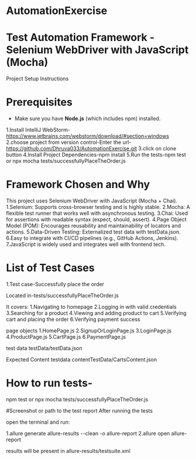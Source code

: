 # AutomationExercise

# Test Automation Framework - Selenium WebDriver with JavaScript (Mocha)

Project Setup Instructions

# Prerequisites
- Make sure you have **Node.js** (which includes npm) installed.  

1.Install IntelliJ WebStorm- https://www.jetbrains.com/webstorm/download/#section=windows
2.choose project from version control-Enter the url-https://github.com/Dhruva033/AutomationExercise.git
3.click on clone button
4.Install Project Dependencies-npm install
5.Run the tests-npm test or npx mocha tests/successfullyPlaceTheOrder.js


# Framework Chosen and Why
This project uses Selenium WebDriver with JavaScript (Mocha + Chai).
1.Selenium: Supports cross-browser testing and is highly stable.
2.Mocha: A flexible test runner that works well with asynchronous testing.
3.Chai: Used for assertions with readable syntax (expect, should, assert).
4.Page Object Model (POM): Encourages reusability and maintainability of locators and actions.
5.Data-Driven Testing: Externalized test data with testData.json.
6.Easy to integrate with CI/CD pipelines (e.g., GitHub Actions, Jenkins).
7.JavaScript is widely used and integrates well with frontend tech.

# List of Test Cases
1.Test case-Successfully place the order

Located in-tests/successfullyPlaceTheOrder.js

It covers:
1.Navigating to homepage
2.Logging in with valid credentials
3.Searching for a product
4.Viewing and adding product to cart
5.Verifying cart and placing the order
6.Verifying payment success

page objects
1.HomePage.js
2.SignupOrLoginPage.js
3.LoginPage.js
4.ProductPage.js
5.CartPage.js
6.PaymentPage.js

test data
testData/testData.json

Expected Content testdata
contentTestData/CartsContent.json

# How to run tests-
npm test or npx mocha tests/successfullyPlaceTheOrder.js

#Screenshot or path to the test report
After running the tests

open the terminal and run: 

1.allure generate allure-results --clean -o allure-report
2.allure open allure-report

results will be present in allure-results/testsuite.xml

 











